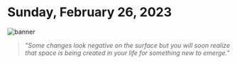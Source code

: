 # Sunday, February 26, 2023
![banner](https://picsum.photos/seed/2023-February-26/500/200)
> _"Some changes look negative on the surface but you will soon realize that space is being created in your life for something new to emerge."_
<!-- START doctoc generated TOC please keep comment here to allow auto update -->
<!-- DON'T EDIT THIS SECTION, INSTEAD RE-RUN doctoc TO UPDATE -->



<!-- END doctoc generated TOC please keep comment here to allow auto update -->

<!--- TODO: fill me out, if you have time today (above this line)--->
